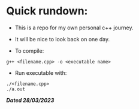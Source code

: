 # Quick rundown:

* This is a repo for my own personal c++ journey. 

* It will be nice to look back on one day.

* To compile:
```
g++ <filename.cpp> -o <executable name>
```
* Run executable with:
```
./<filename.cpp>
./a.out
```

***Dated 28/03/2023***